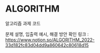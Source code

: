 # ALGORITHM
알고리즘 과제 코드

문제 설명, 입출력 예시, 해결 방안 확인 링크 : https://www.notion.so/ALGORITHM_2022-33d182fc83d04dd9a860642c80618d15
